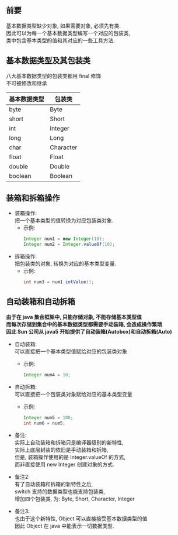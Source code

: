 ## 前要
基本数据类型缺少对象, 如果需要对象, 必须先有类.  
因此可以为每一个基本数据类型编写一个对应的包装类,  
类中包含基本类型的值和其对应的一些工具方法.

## 基本数据类型及其包装类
八大基本数据类型的包装类都用 final 修饰  
不可被修改和继承

基本数据类型| 包装类
-|-
byte| Byte
short| Short
int| Integer
long| Long
char| Character
float| Float
double| Double
boolean| Boolean

## 装箱和拆箱操作
- 装箱操作:  
  把一个基本类型的值转换为对应包装类对象.   
  - 示例:  
    ```java
    Integer num1 = new Integer(10);    
    Integer num2 = Integer.valueOf(10); 
    ```
- 拆箱操作:  
  把包装类的对象, 转换为对应的基本类型变量.  
  - 示例:  
    ```java
    int num3 = num1.intValue();
    ```

## 自动装箱和自动拆箱
**由于在 java 集合框架中, 只能存储对象, 不能存储基本类型值**  
**而每次存储到集合中的基本数据类型都需要手动装箱, 会造成操作繁琐**  
**因此 Sun 公司从 java5 开始提供了自动装箱(Autobox)和自动拆箱(Auto)**  
- 自动装箱:  
  可以直接把一个基本类型值赋给对应的包装类对象  
  - 示例:  
    ```java
    Integer num4 = 10;
    ```
- 自动拆箱:  
  可以直接把一个包装类对象赋给对应的基本类型变量  
  - 示例:  
    ```java
    Integer num5 = 100;
    int num6 = num5;
    ```
- 备注:  
  实际上自动装箱和拆箱只是编译器级别的新特性,  
  实际上底层封装的依旧是手动装箱和拆箱,  
  但是, 装箱操作使用的是 Integer.valueOf 的方式,  
  而非直接使用 new Integer 创建对象的方式.  

- 备注2:  
  有了自动装箱和拆箱的新特性之后,  
  switch 支持的数据类型也能支持包装类,  
  增加四个包装类, 为: Byte, Short, Character, Integer

- 备注3:  
  也由于这个新特性, Object 可以直接接受基本数据类型的值  
  因此 Object 在 java 中能表示一切数据类型.